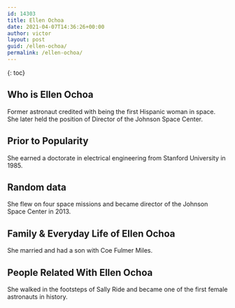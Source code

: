 ```yaml
---
id: 14303
title: Ellen Ochoa
date: 2021-04-07T14:36:26+00:00
author: victor
layout: post
guid: /ellen-ochoa/
permalink: /ellen-ochoa/
---
```



{: toc}


## Who is Ellen Ochoa



Former astronaut credited with being the first Hispanic woman in space. She later held the position of Director of the Johnson Space Center.

                
                
                
## Prior to Popularity



She earned a doctorate in electrical engineering from Stanford University in 1985.

                
                
                
## Random data



She flew on four space missions and became director of the Johnson Space Center in 2013.

                
                
                
## Family & Everyday Life of Ellen Ochoa



She married and had a son with Coe Fulmer Miles.

                
                
                
## People Related With Ellen Ochoa



She walked in the footsteps of Sally Ride and became one of the first female astronauts in history.

                
              
            
          
          
          
